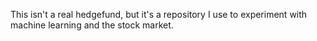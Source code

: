 This isn't a real hedgefund, but it's a repository I use to experiment with machine learning and the stock market.